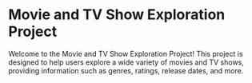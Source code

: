 # Movie and TV Show Exploration Project

Welcome to the Movie and TV Show Exploration Project! This project is designed to help users explore a wide variety of movies and TV shows, providing information such as genres, ratings, release dates, and more.